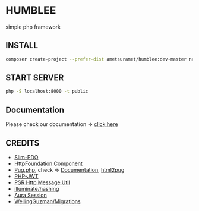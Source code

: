 # HUMBLEE
simple php framework

## INSTALL

```bash
composer create-project --prefer-dist ametsuramet/humblee:dev-master name_project
```

## START SERVER
```bash
php -S localhost:8000 -t public
```

## Documentation 
Please check our documentation => [click here](https://github.com/ametsuramet/humblee/wiki)

## CREDITS
* [Slim-PDO](https://github.com/FaaPz/Slim-PDO)
* [HttpFoundation Component](https://github.com/symfony/http-foundation)
* [Pug.php](https://github.com/pug-php/pug), check => [Documentation](https://pugjs.org/api/getting-started.html), [html2pug](http://html2jade.org/)
* [PHP-JWT](https://github.com/firebase/php-jwt)
* [PSR Http Message Util](https://github.com/php-fig/http-message-util)
* [illuminate/hashing](https://github.com/illuminate/hashing)
* [Aura Session](https://github.com/auraphp/Aura.Session)
* [WellingGuzman/Migrations](https://github.com/WellingGuzman/Migrations)